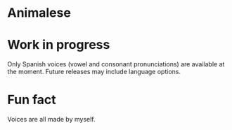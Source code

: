 # Animalese

# Work in progress 
Only Spanish voices (vowel and consonant pronunciations) are available at the moment. Future releases may include language options.

# Fun fact
Voices are all made by myself.
